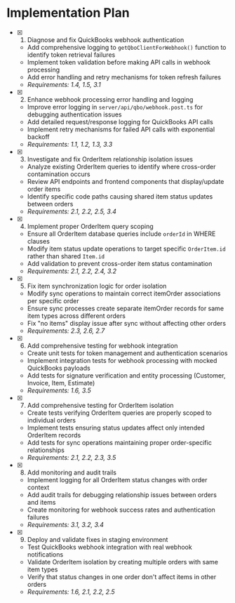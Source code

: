 # Implementation Plan

- [x] 1. Diagnose and fix QuickBooks webhook authentication





  - Add comprehensive logging to `getQboClientForWebhook()` function to identify token retrieval failures
  - Implement token validation before making API calls in webhook processing
  - Add error handling and retry mechanisms for token refresh failures
  - _Requirements: 1.4, 1.5, 3.1_

- [x] 2. Enhance webhook processing error handling and logging





  - Improve error logging in `server/api/qbo/webhook.post.ts` for debugging authentication issues
  - Add detailed request/response logging for QuickBooks API calls
  - Implement retry mechanisms for failed API calls with exponential backoff
  - _Requirements: 1.1, 1.2, 1.3, 3.3_

- [x] 3. Investigate and fix OrderItem relationship isolation issues





  - Analyze existing OrderItem queries to identify where cross-order contamination occurs
  - Review API endpoints and frontend components that display/update order items
  - Identify specific code paths causing shared item status updates between orders
  - _Requirements: 2.1, 2.2, 2.5, 3.4_

- [x] 4. Implement proper OrderItem query scoping





  - Ensure all OrderItem database queries include `orderId` in WHERE clauses
  - Modify item status update operations to target specific `OrderItem.id` rather than shared `Item.id`
  - Add validation to prevent cross-order item status contamination
  - _Requirements: 2.1, 2.2, 2.4, 3.2_

- [x] 5. Fix item synchronization logic for order isolation





  - Modify sync operations to maintain correct itemOrder associations per specific order
  - Ensure sync processes create separate itemOrder records for same item types across different orders
  - Fix "no items" display issue after sync without affecting other orders
  - _Requirements: 2.3, 2.6, 2.7_

- [x] 6. Add comprehensive testing for webhook integration





  - Create unit tests for token management and authentication scenarios
  - Implement integration tests for webhook processing with mocked QuickBooks payloads
  - Add tests for signature verification and entity processing (Customer, Invoice, Item, Estimate)
  - _Requirements: 1.6, 3.5_

- [x] 7. Add comprehensive testing for OrderItem isolation





  - Create tests verifying OrderItem queries are properly scoped to individual orders
  - Implement tests ensuring status updates affect only intended OrderItem records
  - Add tests for sync operations maintaining proper order-specific relationships
  - _Requirements: 2.1, 2.2, 2.3, 3.5_

- [x] 8. Add monitoring and audit trails





  - Implement logging for all OrderItem status changes with order context
  - Add audit trails for debugging relationship issues between orders and items
  - Create monitoring for webhook success rates and authentication failures
  - _Requirements: 3.1, 3.2, 3.4_

- [x] 9. Deploy and validate fixes in staging environment





  - Test QuickBooks webhook integration with real webhook notifications
  - Validate OrderItem isolation by creating multiple orders with same item types
  - Verify that status changes in one order don't affect items in other orders
  - _Requirements: 1.6, 2.1, 2.2, 2.5_